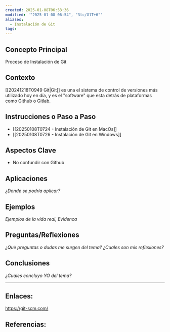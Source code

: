```yaml
---
created: 2025-01-08T06:53:36
modified: '"2025-01-08 06:54", "3tc/G1T+6"'
aliases:
  - Instalación de Git
tags: 
---
```


## Concepto Principal
Proceso de Instalación de Git

## Contexto
[[20241218T0949 Git|Git]] es una el sistema de control de versiones más utilizado hoy en día, y es el "software" que esta detrás de plataformas como Github o Gitlab.

## Instrucciones o Paso a Paso
- [[20250108T0724 - Instalación de Git en MacOs]]
- [[20250108T0726 - Instalación de Git en Windows]]
	  
## Aspectos Clave
- No confundir con Github

## Aplicaciones
*¿Donde se podría aplicar?*


## Ejemplos
*Ejemplos de la vida real, Evidenca*

## Preguntas/Reflexiones
*¿Què preguntas o dudas me surgen del tema?*
*¿Cuales son mis reflexiones?*

## Conclusiones
*¿Cuales concluyo YO del tema?*


--- 
## Enlaces: 
https://git-scm.com/

## Referencias:


